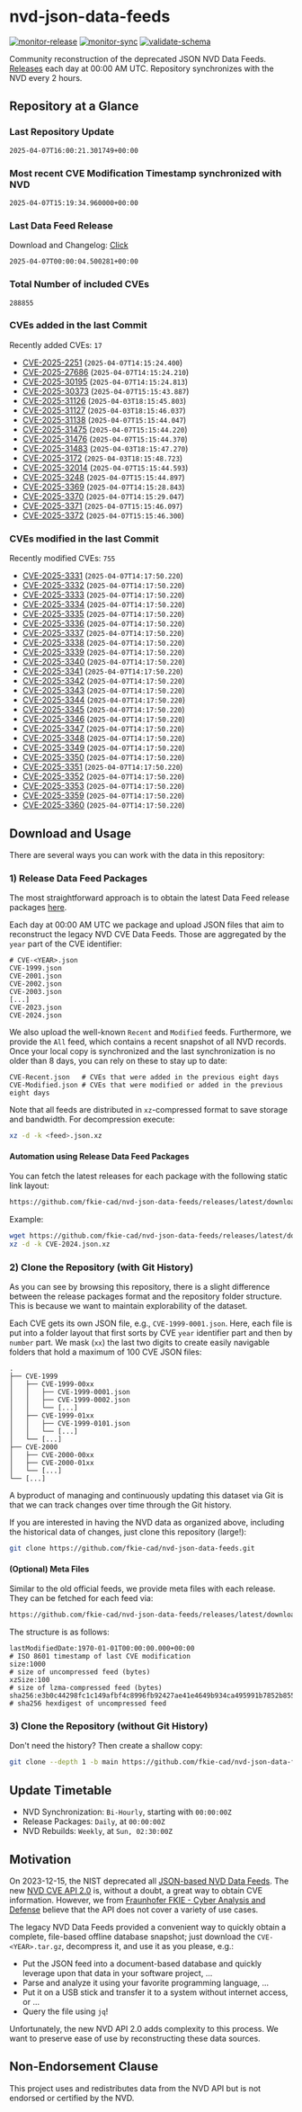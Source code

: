 # nvd-json-data-feeds

[![monitor-release](https://github.com/fkie-cad/nvd-json-data-feeds/actions/workflows/monitor_release.yml/badge.svg)](https://github.com/fkie-cad/nvd-json-data-feeds/actions/workflows/monitor_release.yml)
[![monitor-sync](https://github.com/fkie-cad/nvd-json-data-feeds/actions/workflows/monitor_sync.yml/badge.svg)](https://github.com/fkie-cad/nvd-json-data-feeds/actions/workflows/monitor_sync.yml)
[![validate-schema](https://github.com/fkie-cad/nvd-json-data-feeds/actions/workflows/validate_schema.yml/badge.svg)](https://github.com/fkie-cad/nvd-json-data-feeds/actions/workflows/validate_schema.yml)

Community reconstruction of the deprecated JSON NVD Data Feeds.
[Releases](https://github.com/fkie-cad/nvd-json-data-feeds/releases/latest) each day at 00:00 AM UTC.
Repository synchronizes with the NVD every 2 hours.

## Repository at a Glance

### Last Repository Update

```plain
2025-04-07T16:00:21.301749+00:00
```

### Most recent CVE Modification Timestamp synchronized with NVD

```plain
2025-04-07T15:19:34.960000+00:00
```

### Last Data Feed Release

Download and Changelog: [Click](https://github.com/fkie-cad/nvd-json-data-feeds/releases/latest)

```plain
2025-04-07T00:00:04.500281+00:00
```

### Total Number of included CVEs

```plain
288855
```

### CVEs added in the last Commit

Recently added CVEs: `17`

- [CVE-2025-2251](CVE-2025/CVE-2025-22xx/CVE-2025-2251.json) (`2025-04-07T14:15:24.400`)
- [CVE-2025-27686](CVE-2025/CVE-2025-276xx/CVE-2025-27686.json) (`2025-04-07T14:15:24.210`)
- [CVE-2025-30195](CVE-2025/CVE-2025-301xx/CVE-2025-30195.json) (`2025-04-07T14:15:24.813`)
- [CVE-2025-30373](CVE-2025/CVE-2025-303xx/CVE-2025-30373.json) (`2025-04-07T15:15:43.887`)
- [CVE-2025-31126](CVE-2025/CVE-2025-311xx/CVE-2025-31126.json) (`2025-04-03T18:15:45.803`)
- [CVE-2025-31127](CVE-2025/CVE-2025-311xx/CVE-2025-31127.json) (`2025-04-03T18:15:46.037`)
- [CVE-2025-31138](CVE-2025/CVE-2025-311xx/CVE-2025-31138.json) (`2025-04-07T15:15:44.047`)
- [CVE-2025-31475](CVE-2025/CVE-2025-314xx/CVE-2025-31475.json) (`2025-04-07T15:15:44.220`)
- [CVE-2025-31476](CVE-2025/CVE-2025-314xx/CVE-2025-31476.json) (`2025-04-07T15:15:44.370`)
- [CVE-2025-31483](CVE-2025/CVE-2025-314xx/CVE-2025-31483.json) (`2025-04-03T18:15:47.270`)
- [CVE-2025-3172](CVE-2025/CVE-2025-31xx/CVE-2025-3172.json) (`2025-04-03T18:15:48.723`)
- [CVE-2025-32014](CVE-2025/CVE-2025-320xx/CVE-2025-32014.json) (`2025-04-07T15:15:44.593`)
- [CVE-2025-3248](CVE-2025/CVE-2025-32xx/CVE-2025-3248.json) (`2025-04-07T15:15:44.897`)
- [CVE-2025-3369](CVE-2025/CVE-2025-33xx/CVE-2025-3369.json) (`2025-04-07T14:15:28.843`)
- [CVE-2025-3370](CVE-2025/CVE-2025-33xx/CVE-2025-3370.json) (`2025-04-07T14:15:29.047`)
- [CVE-2025-3371](CVE-2025/CVE-2025-33xx/CVE-2025-3371.json) (`2025-04-07T15:15:46.097`)
- [CVE-2025-3372](CVE-2025/CVE-2025-33xx/CVE-2025-3372.json) (`2025-04-07T15:15:46.300`)


### CVEs modified in the last Commit

Recently modified CVEs: `755`

- [CVE-2025-3331](CVE-2025/CVE-2025-33xx/CVE-2025-3331.json) (`2025-04-07T14:17:50.220`)
- [CVE-2025-3332](CVE-2025/CVE-2025-33xx/CVE-2025-3332.json) (`2025-04-07T14:17:50.220`)
- [CVE-2025-3333](CVE-2025/CVE-2025-33xx/CVE-2025-3333.json) (`2025-04-07T14:17:50.220`)
- [CVE-2025-3334](CVE-2025/CVE-2025-33xx/CVE-2025-3334.json) (`2025-04-07T14:17:50.220`)
- [CVE-2025-3335](CVE-2025/CVE-2025-33xx/CVE-2025-3335.json) (`2025-04-07T14:17:50.220`)
- [CVE-2025-3336](CVE-2025/CVE-2025-33xx/CVE-2025-3336.json) (`2025-04-07T14:17:50.220`)
- [CVE-2025-3337](CVE-2025/CVE-2025-33xx/CVE-2025-3337.json) (`2025-04-07T14:17:50.220`)
- [CVE-2025-3338](CVE-2025/CVE-2025-33xx/CVE-2025-3338.json) (`2025-04-07T14:17:50.220`)
- [CVE-2025-3339](CVE-2025/CVE-2025-33xx/CVE-2025-3339.json) (`2025-04-07T14:17:50.220`)
- [CVE-2025-3340](CVE-2025/CVE-2025-33xx/CVE-2025-3340.json) (`2025-04-07T14:17:50.220`)
- [CVE-2025-3341](CVE-2025/CVE-2025-33xx/CVE-2025-3341.json) (`2025-04-07T14:17:50.220`)
- [CVE-2025-3342](CVE-2025/CVE-2025-33xx/CVE-2025-3342.json) (`2025-04-07T14:17:50.220`)
- [CVE-2025-3343](CVE-2025/CVE-2025-33xx/CVE-2025-3343.json) (`2025-04-07T14:17:50.220`)
- [CVE-2025-3344](CVE-2025/CVE-2025-33xx/CVE-2025-3344.json) (`2025-04-07T14:17:50.220`)
- [CVE-2025-3345](CVE-2025/CVE-2025-33xx/CVE-2025-3345.json) (`2025-04-07T14:17:50.220`)
- [CVE-2025-3346](CVE-2025/CVE-2025-33xx/CVE-2025-3346.json) (`2025-04-07T14:17:50.220`)
- [CVE-2025-3347](CVE-2025/CVE-2025-33xx/CVE-2025-3347.json) (`2025-04-07T14:17:50.220`)
- [CVE-2025-3348](CVE-2025/CVE-2025-33xx/CVE-2025-3348.json) (`2025-04-07T14:17:50.220`)
- [CVE-2025-3349](CVE-2025/CVE-2025-33xx/CVE-2025-3349.json) (`2025-04-07T14:17:50.220`)
- [CVE-2025-3350](CVE-2025/CVE-2025-33xx/CVE-2025-3350.json) (`2025-04-07T14:17:50.220`)
- [CVE-2025-3351](CVE-2025/CVE-2025-33xx/CVE-2025-3351.json) (`2025-04-07T14:17:50.220`)
- [CVE-2025-3352](CVE-2025/CVE-2025-33xx/CVE-2025-3352.json) (`2025-04-07T14:17:50.220`)
- [CVE-2025-3353](CVE-2025/CVE-2025-33xx/CVE-2025-3353.json) (`2025-04-07T14:17:50.220`)
- [CVE-2025-3359](CVE-2025/CVE-2025-33xx/CVE-2025-3359.json) (`2025-04-07T14:17:50.220`)
- [CVE-2025-3360](CVE-2025/CVE-2025-33xx/CVE-2025-3360.json) (`2025-04-07T14:17:50.220`)


## Download and Usage

There are several ways you can work with the data in this repository:

### 1) Release Data Feed Packages

The most straightforward approach is to obtain the latest Data Feed release packages [here](https://github.com/fkie-cad/nvd-json-data-feeds/releases/latest).

Each day at 00:00 AM UTC we package and upload JSON files that aim to reconstruct the legacy NVD CVE Data Feeds.
Those are aggregated by the `year` part of the CVE identifier:

```
# CVE-<YEAR>.json
CVE-1999.json
CVE-2001.json
CVE-2002.json
CVE-2003.json
[...]
CVE-2023.json
CVE-2024.json
```

We also upload the well-known `Recent` and `Modified` feeds.
Furthermore, we provide the `All` feed, which contains a recent snapshot of all NVD records.
Once your local copy is synchronized and the last synchronization is no older than 8 days, you can rely on these to stay up to date:

```plain
CVE-Recent.json   # CVEs that were added in the previous eight days
CVE-Modified.json # CVEs that were modified or added in the previous eight days
```

Note that all feeds are distributed in `xz`-compressed format to save storage and bandwidth.
For decompression execute:

```sh
xz -d -k <feed>.json.xz
```

#### Automation using Release Data Feed Packages

You can fetch the latest releases for each package with the following static link layout:

```sh
https://github.com/fkie-cad/nvd-json-data-feeds/releases/latest/download/CVE-<YEAR>.json.xz
```

Example:

```sh
wget https://github.com/fkie-cad/nvd-json-data-feeds/releases/latest/download/CVE-2024.json.xz
xz -d -k CVE-2024.json.xz
```

### 2) Clone the Repository (with Git History)

As you can see by browsing this repository, there is a slight difference between the release packages format and the repository folder structure.
This is because we want to maintain explorability of the dataset.

Each CVE gets its own JSON file, e.g., `CVE-1999-0001.json`.
Here, each file is put into a folder layout that first sorts by CVE `year` identifier part and then by `number` part.
We mask (`xx`) the last two digits to create easily navigable folders that hold a maximum of 100 CVE JSON files:

```plain
.
├── CVE-1999
│   ├── CVE-1999-00xx
│   │   ├── CVE-1999-0001.json
│   │   ├── CVE-1999-0002.json
│   │   └── [...]
│   ├── CVE-1999-01xx
│   │   ├── CVE-1999-0101.json
│   │   └── [...]
│   └── [...]
├── CVE-2000
│   ├── CVE-2000-00xx
│   ├── CVE-2000-01xx
│   └── [...]
└── [...]
```

A byproduct of managing and continuously updating this dataset via Git is that we can track changes over time through the Git history.

If you are interested in having the NVD data as organized above, including the historical data of changes, just clone this repository (large!):

```sh
git clone https://github.com/fkie-cad/nvd-json-data-feeds.git
```

#### (Optional) Meta Files

Similar to the old official feeds, we provide meta files with each release. They can be fetched for each feed via:

```sh
https://github.com/fkie-cad/nvd-json-data-feeds/releases/latest/download/CVE-<YEAR>.meta
```

The structure is as follows:

```plain
lastModifiedDate:1970-01-01T00:00:00.000+00:00                          # ISO 8601 timestamp of last CVE modification
size:1000                                                               # size of uncompressed feed (bytes)
xzSize:100                                                              # size of lzma-compressed feed (bytes)
sha256:e3b0c44298fc1c149afbf4c8996fb92427ae41e4649b934ca495991b7852b855 # sha256 hexdigest of uncompressed feed
```

### 3) Clone the Repository (without Git History)

Don't need the history? Then create a shallow copy:

```sh
git clone --depth 1 -b main https://github.com/fkie-cad/nvd-json-data-feeds.git
```


## Update Timetable

* NVD Synchronization: `Bi-Hourly`, starting with `00:00:00Z`
* Release Packages: `Daily`, at `00:00:00Z`
* NVD Rebuilds: `Weekly`, at `Sun, 02:30:00Z`


## Motivation

On 2023-12-15, the NIST deprecated all [JSON-based NVD Data Feeds](https://nvd.nist.gov/vuln/data-feeds#divRetirementBanner-1).
The new [NVD CVE API 2.0](https://nvd.nist.gov/developers/vulnerabilities) is, without a doubt, a great way to obtain CVE information.
However, we from [Fraunhofer FKIE - Cyber Analysis and Defense](https://www.fkie.fraunhofer.de/en/departments/cad.html) believe that the API does not cover a variety of use cases.

The legacy NVD Data Feeds provided a convenient way to quickly obtain a complete, file-based offline database snapshot; just download the `CVE-<YEAR>.tar.gz`, decompress it, and use it as you please, e.g.:

- Put the JSON feed into a document-based database and quickly leverage upon that data in your software project, ...
- Parse and analyze it using your favorite programming language, ...
- Put it on a USB stick and transfer it to a system without internet access, or ...
- Query the file using `jq`!

Unfortunately, the new NVD API 2.0 adds complexity to this process.
We want to preserve ease of use by reconstructing these data sources.

## Non-Endorsement Clause

This project uses and redistributes data from the NVD API but is not endorsed or certified by the NVD.